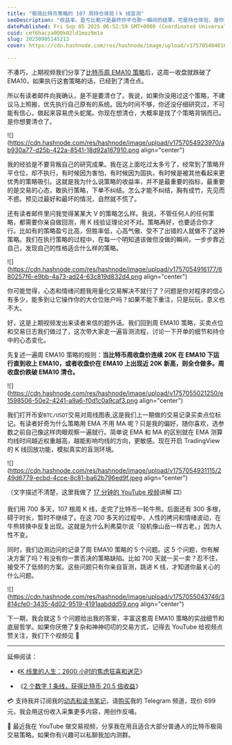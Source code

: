 ```yaml
---
title: "极简比特币策略的 107 周持仓体验丨k 线盲测"
seoDescription: "收益率、盈亏比都只是最终你平仓那一瞬间的结果，可是持仓体验，是你拿住仓位无时无刻都要忍耐、等待的煎熬过程。收益再好，如果和你的性子不合，你拿不住，都是虚的。"
datePublished: Fri Sep 05 2025 06:52:59 GMT+0000 (Coordinated Universal Time)
cuid: cmf6hacza000k02ld1moz9m1a
slug: 20250905145213
cover: https://cdn.hashnode.com/res/hashnode/image/upload/v1757054840168/7198c1c2-dd3c-4bec-abef-0f19559091f8.jpeg

---
```


不凑巧，上期视频我们分享了[比特币周 EMA10 策略](https://mp.weixin.qq.com/s/80Z1_c4v-rmdAcavAzbUyw)后，这周一收盘就跌破了 EMA10，如果执行这套策略的话，已经到了清仓点。

所以有读者邮件向我确认，是不是要清仓了。我说，如果你没用过这个策略，不建议马上照搬，优先执行自己原有的系统。因为时间不够，你还没仔细研究过，不可能有信心，做起来容易虎头蛇尾。你现在想清仓，大概率是找了个策略背锅而已。是你想要清仓了。

![](https://cdn.hashnode.com/res/hashnode/image/upload/v1757054923970/ab930a77-d25b-422a-8541-18d92a167910.png align="center")

我的经验是不要背叛自己的研究成果。我在这上面吃过太多亏了，经常到了策略开平仓位，却不执行，有时候因为害怕，有时候因为固执，有时候是被其他看起来更优秀的策略吸引。这就是我为什么说策略的收益率，并不是最重要的指标，最重要的是交易的心态，敢执行策略，下单不纠结。怎么才能不纠结，胸有成竹，先见而不惑。预见过最好和最坏的情况，自然就不慌了。

还有读者邮件里问我觉得某某大 V 的策略怎么样。我说，不管任何人的任何策略，都需要你亲自做回测，用 K 线验证理论对不对。策略再好，也要适合你才行。比如有的策略盈亏比高，但胜率低，心高气傲、受不了出错的人就做不了这种策略。我们在执行策略的过程中，在每一个明知道该做但没做的瞬间，一步步靠近自己，发现自己的性格适合什么样的策略。

![](https://cdn.hashnode.com/res/hashnode/image/upload/v1757054916177/680257f6-e9bb-4a73-ad24-63c819d832d4.png align="center")

你可能觉得，心态和情绪问题我用量化交易解决不就行了？问题是你对程序的信心有多少，能多到让它操作你的大仓位账户吗？如果不能下重注，只是玩玩，意义也不大。

好，这是上期视频发出来读者来信的题外话。我们回到周 EMA10 策略，买卖点位和交易日志我们做过了，这次带大家走一遍盲测流程，讨论一下开单的细节和持仓中的心态变化。

先复述一遍周 EMA10 策略的规则：**当比特币周收盘价连续 20K 在 EMA10 下运行直到收上 EMA10，或者收盘价在 EMA10 上出现近 20K 新高，则全仓做多。周收盘价跌破 EMA10 清仓。**

![](https://cdn.hashnode.com/res/hashnode/image/upload/v1757055021250/e1598506-50e2-4241-a9a6-f0d1c0a9caf3.png align="center")

我们打开币安`BTC/USDT`交易对周线图表,这是我们上一期做的交易记录买卖点位标记。有读者好奇为什么策略用 EMA 不用 MA 呢？只是我的偏好，随你喜欢，选参数之前自己像这样肉眼观察一遍就行。简单说 EMA 和 MA 的区别就在 EMA 测算均线时间越近权重越高，越能影响均线的方向，更敏感。现在开启 TradingView 的 K 线回放功能，模拟真实的盲测环境。

![](https://cdn.hashnode.com/res/hashnode/image/upload/v1757054931115/249d6779-ecbd-4cce-8c81-ba62b796ed9f.jpeg align="center")

（文字描述不清楚，这里我做了 [17 分钟的 YouTube 视频](https://youtu.be/tnla184OEi4)讲解 🎞️）

我们用 700 多天，107 根周 K 线，走完了比特币一轮牛熊。后面还有 300 多根，碍于时长，暂时不继续了。在这 700 多天的过程中，人性的拷问和情绪波动，在牛熊转换中反复出现。这就是为什么利弗莫尔说「投机像山岳一样古老。」因为人性不变。

同时，我们边测边问的记录了周 EMA10 策略的 5 个问题。这 5 个问题，你有解决方案了吗？有没有你一票否决的策略缺陷。比如 700 天就一买一卖？忍不住，接受不了低频的方案。这些问题只有你亲自盲测，跳进 K 线，才知道你最关心的什么问题。

![](https://cdn.hashnode.com/res/hashnode/image/upload/v1757055043746/3814cfe0-3435-4d02-9519-4191aabddd59.png align="center")

下一期，我会就这 5 个问题给出我的答案，丰富这套周 EMA10 策略的实战细节和底层哲学。如果你厌倦了复杂和神神叨叨的交易方式，记得去 YouTube 给视频点赞关注，我们下个视频见 👋

---

延伸阅读：

* 《[K 线里的人生：2600 小时的焦虑狂喜和迷茫](https://mp.weixin.qq.com/s/t3SMla9eEJjB9j2tCJooTg?payreadticket=HF3E73WCYRmCcUqqimItfgD3FMBlXq2a1ss8ho19wvucgV12g_LvLodVmwpFOadMM5mmi5w)》
    
* 《[2 个数字 1 条线，获得比特币 20.5 倍收益](https://mp.weixin.qq.com/s/80Z1_c4v-rmdAcavAzbUyw)》
    

💳 支持我并订阅我的[动态和读书笔记](https://mp.weixin.qq.com/s/u9sg3KBe9k3L3oOUZcRd5w)，请[购买](http://atimelogger.mikecrm.com/0SSigrh)我的 Telegram 频道，现价 699 元，我会用这份收入采集更多内容，用创作反哺。

📖 最近我在 YouTube 做交易视频，分享我在用且适合大部分普通人的比特币极简交易策略。如果你有兴趣可以私聊我加内测群。